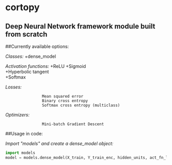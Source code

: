 # cortopy
Deep Neural Network framework module built from scratch
---
##Currently available options:

*Classes:* +dense_model


*Activation functions:* 
                    +ReLU
                    +Sigmoid                         
                    +Hyperbolic tangent                       
                    +Softmax
                       
*Losses:*              

                    Mean squared error
                    Binary cross entropy
                    Softmax cross entropy (multiclass)
                       
*Optimizers:*      

                    Mini-batch Gradient Descent
                    
                    
##Usage in code:

*Import "models" and create a dense_model object:*
```python
import models
model = models.dense_model(X_train, Y_train_enc, hidden_units, act_fn_list, cost)
```
